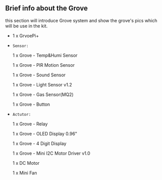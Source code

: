 ## Brief info about the Grove

this section will introduce Grove system and show the grove's pics which will be use in the kit.

* 1 x GrvoePi+

* `Sensor:`

  1 x Grove - Temp&Humi Sensor

  1 x Grove - PIR Motion Sensor

  1 x Grove - Sound Sensor

  1 x Grove - Light Sensor v1.2

  1 x Grove - Gas Sensor\(MQ2\)

  1 x Grove - Button

* `Actutor:`

  1 x Grove - Relay

  1 x Grove - OLED Display 0.96"

  1 x Grove - 4 Digit Display

  1 x Grove - Mini I2C Motor Driver v1.0

  1 x DC Motor

  1 x Mini Fan



